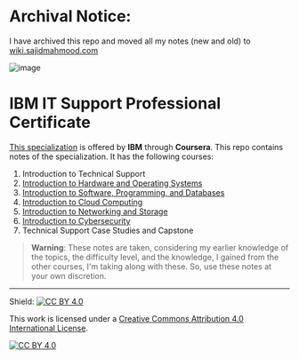 # **Archival Notice:**

I have archived this repo and moved all my notes (new and old) to [wiki.sajidmahmood.com](https://wiki.sajidmahmood.com)

![image](https://github.com/user-attachments/assets/49ede395-d2f6-432d-89b7-fc3de4806023)

# IBM IT Support Professional Certificate

[This specialization](https://www.coursera.org/professional-certificates/ibm-technical-support) is offered by **IBM** through **Coursera**. This repo contains notes of the specialization. It has the following courses:

1) Introduction to Technical Support
2) [Introduction to Hardware and Operating Systems](https://github.com/abuturaaab/it-and-cloud-fundamentals/tree/main/01-intro_to_hardware_and_operating_systems)
3) [Introduction to Software, Programming, and Databases](https://github.com/abuturaaab/it-and-cloud-fundamentals/tree/main/02-introduction_to_software_programming_and_databases)
4) [Introduction to Cloud Computing](https://github.com/abuturaaab/it-and-cloud-fundamentals/tree/main/03-introduction_to_cloud_computing)
5) [Introduction to Networking and Storage](https://github.com/abuturaaab/it-and-cloud-fundamentals/tree/main/04-introduction_to_networking_and_storage)
6) [Introduction to Cybersecurity](https://github.com/abuturaaab/it-and-cloud-fundamentals/tree/main/05-introduction_to_cybersecurity_essentials)
7) Technical Support Case Studies and Capstone

> **Warning**: These notes are taken, considering my earlier knowledge of the topics, the difficulty level, and the knowledge, I gained from the other courses, I'm taking along with these. So, use these notes at your own discretion.

---

Shield: [![CC BY 4.0][cc-by-shield]][cc-by]

This work is licensed under a
[Creative Commons Attribution 4.0 International License][cc-by].

[![CC BY 4.0][cc-by-image]][cc-by]

[cc-by]: http://creativecommons.org/licenses/by/4.0/
[cc-by-image]: https://i.creativecommons.org/l/by/4.0/88x31.png
[cc-by-shield]: https://img.shields.io/badge/License-CC%20BY%204.0-lightgrey.svg

